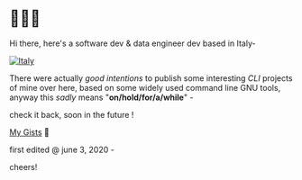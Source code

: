 
# 👨🏻‍💻

Hi there, here's a software dev & data engineer dev based in Italy-

[![Italy](https://upload.wikimedia.org/wikipedia/commons/thumb/b/ba/EU-Italy.svg/285px-EU-Italy.svg.png)](https://en.wikipedia.org/wiki/Italy)

There were actually _good intentions_ to publish some interesting _CLI_ projects of mine over here,
based on some widely used command line GNU tools, anyway this *sadly* means "**on/hold/for/a/while**" -

check it back, soon in the future !

[My Gists](https://gist.github.com/narji-0x) 🏮

first edited @ june 3, 2020 -

cheers!

